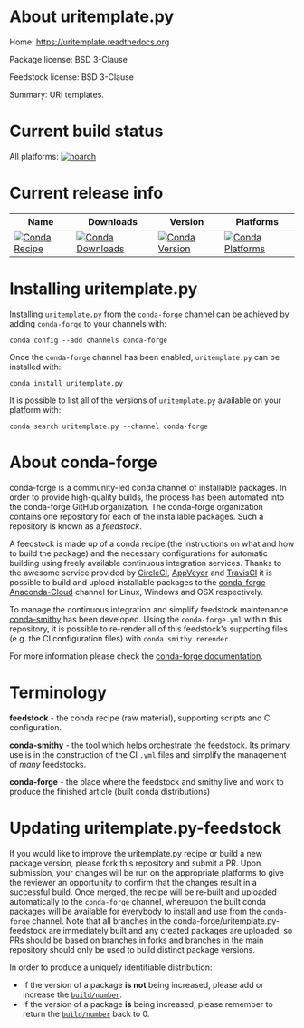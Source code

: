 About uritemplate.py
====================

Home: https://uritemplate.readthedocs.org

Package license: BSD 3-Clause

Feedstock license: BSD 3-Clause

Summary: URI templates.



Current build status
====================

All platforms:
[![noarch](https://img.shields.io/circleci/project/github/conda-forge/uritemplate.py-feedstock/master.svg?label=noarch)](https://circleci.com/gh/conda-forge/uritemplate.py-feedstock)

Current release info
====================

| Name | Downloads | Version | Platforms |
| --- | --- | --- | --- |
| [![Conda Recipe](https://img.shields.io/badge/recipe-uritemplate.py-green.svg)](https://anaconda.org/conda-forge/uritemplate.py) | [![Conda Downloads](https://img.shields.io/conda/dn/conda-forge/uritemplate.py.svg)](https://anaconda.org/conda-forge/uritemplate.py) | [![Conda Version](https://img.shields.io/conda/vn/conda-forge/uritemplate.py.svg)](https://anaconda.org/conda-forge/uritemplate.py) | [![Conda Platforms](https://img.shields.io/conda/pn/conda-forge/uritemplate.py.svg)](https://anaconda.org/conda-forge/uritemplate.py) |

Installing uritemplate.py
=========================

Installing `uritemplate.py` from the `conda-forge` channel can be achieved by adding `conda-forge` to your channels with:

```
conda config --add channels conda-forge
```

Once the `conda-forge` channel has been enabled, `uritemplate.py` can be installed with:

```
conda install uritemplate.py
```

It is possible to list all of the versions of `uritemplate.py` available on your platform with:

```
conda search uritemplate.py --channel conda-forge
```


About conda-forge
=================

conda-forge is a community-led conda channel of installable packages.
In order to provide high-quality builds, the process has been automated into the
conda-forge GitHub organization. The conda-forge organization contains one repository
for each of the installable packages. Such a repository is known as a *feedstock*.

A feedstock is made up of a conda recipe (the instructions on what and how to build
the package) and the necessary configurations for automatic building using freely
available continuous integration services. Thanks to the awesome service provided by
[CircleCI](https://circleci.com/), [AppVeyor](http://www.appveyor.com/)
and [TravisCI](https://travis-ci.org/) it is possible to build and upload installable
packages to the [conda-forge](https://anaconda.org/conda-forge)
[Anaconda-Cloud](http://docs.anaconda.org/) channel for Linux, Windows and OSX respectively.

To manage the continuous integration and simplify feedstock maintenance
[conda-smithy](http://github.com/conda-forge/conda-smithy) has been developed.
Using the ``conda-forge.yml`` within this repository, it is possible to re-render all of
this feedstock's supporting files (e.g. the CI configuration files) with ``conda smithy rerender``.

For more information please check the [conda-forge documentation](https://conda-forge.org/docs/).

Terminology
===========

**feedstock** - the conda recipe (raw material), supporting scripts and CI configuration.

**conda-smithy** - the tool which helps orchestrate the feedstock.
                   Its primary use is in the construction of the CI ``.yml`` files
                   and simplify the management of *many* feedstocks.

**conda-forge** - the place where the feedstock and smithy live and work to
                  produce the finished article (built conda distributions)


Updating uritemplate.py-feedstock
=================================

If you would like to improve the uritemplate.py recipe or build a new
package version, please fork this repository and submit a PR. Upon submission,
your changes will be run on the appropriate platforms to give the reviewer an
opportunity to confirm that the changes result in a successful build. Once
merged, the recipe will be re-built and uploaded automatically to the
`conda-forge` channel, whereupon the built conda packages will be available for
everybody to install and use from the `conda-forge` channel.
Note that all branches in the conda-forge/uritemplate.py-feedstock are
immediately built and any created packages are uploaded, so PRs should be based
on branches in forks and branches in the main repository should only be used to
build distinct package versions.

In order to produce a uniquely identifiable distribution:
 * If the version of a package **is not** being increased, please add or increase
   the [``build/number``](http://conda.pydata.org/docs/building/meta-yaml.html#build-number-and-string).
 * If the version of a package **is** being increased, please remember to return
   the [``build/number``](http://conda.pydata.org/docs/building/meta-yaml.html#build-number-and-string)
   back to 0.
